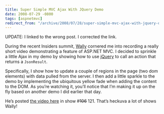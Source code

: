 ```yaml
---
title: Super Simple MVC Ajax With JQuery Demo
date: 2008-07-29 -0800
tags: [aspnetmvc]
redirect_from: "/archive/2008/07/28/super-simple-mvc-ajax-with-jquery-demo.aspx/"
---
```


UPDATE: I linked to the wrong post. I corrected the link.

During the recent Insiders summit,
[Wally](http://weblogs.asp.net/wallym/ "Wally McClure") cornered me into
recording a really short video demonstrating a feature of ASP.NET MVC. I
decided to sprinkle a little Ajax in my demo by showing how to use
[jQuery](http://jquery.com/ "jQuery is a new type of JavaScript library")
to call an action that returns a `JsonResult`.

Specifically, I show how to update a couple of regions in the page (two
dom elements) with data pulled from the server. I then add a little
sparkle to the demo by implementing the ubiquitous yellow fade when
adding the content to the DOM. As you’re watching it, you’ll notice that
I’m making it up on the fly based on another demo I did earlier that
day.

He’s posted [the video
here](http://aspnetpodcast.com/CS11/blogs/asp.net_podcast/archive/2008/07/29/asp-net-podcast-show-121-phil-haack-with-an-asp-net-mvc-demo-video.aspx "Show 106")
in show \#~~106~~ 121. That’s heckuva a lot of shows Wally!
